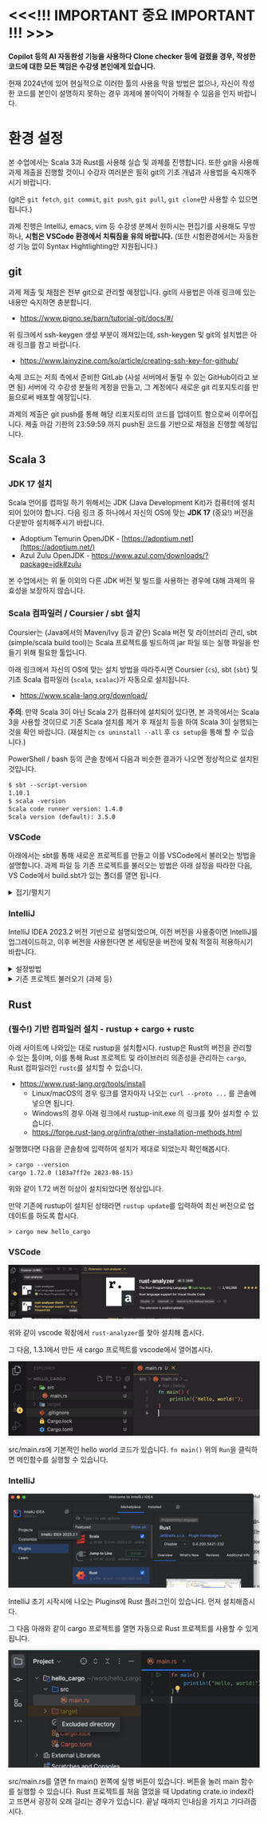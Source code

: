 # **<<<!!! IMPORTANT 중요 IMPORTANT !!! >>>**

**Copilot 등의 AI 자동완성 기능을 사용하다 Clone checker 등에 걸렸을 경우, 작성한 코드에 대한 모든 책임은 수강생 본인에게 있습니다.** 

현재 2024년에 있어 현실적으로 이러한 툴의 사용을 막을 방법은 없으나, 자신이 작성한 코드를 본인이 설명하지 못하는 경우 과제에 불이익이 가해질 수 있음을 인지 바랍니다.

# 환경 설정
본 수업에서는 Scala 3과 Rust를 사용해 실습 및 과제를 진행합니다. 또한 git을 사용해 과제 제출을 진행할 것이니 수강자 여러분은 필히 git의 기초 개념과 사용법을 숙지해주시기 바랍니다. 

(git은 `git fetch`, `git commit`, `git push`, `git pull`, `git clone`만 사용할 수 있으면 됩니다.)

과제 진행은 IntelliJ, emacs, vim 등 수강생 분께서 원하시는 편집기를 사용해도 무방하나, **시험은 VSCode 환경에서 치뤄짐을 유의 바랍니다.** (또한 시험환경에서는 자동완성 기능 없이 Syntax Hightlighting만 지원됩니다.)

## git
과제 제출 및 채점은 전부 git으로 관리할 예정입니다. git의 사용법은 아래 링크에 있는 내용만 숙지하면 충분합니다. 

- https://www.pigno.se/barn/tutorial-git/docs/#/

위 링크에서 ssh-keygen 생성 부분이 깨져있는데, ssh-keygen 및 git의 설치법은 아래 링크를 참고 바랍니다.

- https://www.lainyzine.com/ko/article/creating-ssh-key-for-github/

숙제 코드는 저희 측에서 준비한 GitLab (사설 서버에서 돌릴 수 있는 GitHub이라고 보면 됨) 서버에 각 수강생 분들의 계정을 만들고, 그 계정에다 새로운 git 리포지토리를 만듦으로써 배포할 예정입니다. 

과제의 제출은 git push를 통해 해당 리포지토리의 코드를 업데이트 함으로써 이루어집니다. 제출 마감 기한의 23:59:59 까지 push된 코드를 기반으로 채점을 진행할 예정입니다.

## Scala 3

### JDK 17 설치
Scala 언어를 컴파일 하기 위해서는 JDK (Java Development Kit)가 컴퓨터에 설치되어 있어야 합니다. 다음 링크 중 하나에서 자신의 OS에 맞는 **JDK 17** (중요!) 버전을 다운받아 설치해주시기 바랍니다. 

- Adoptium Temurin OpenJDK - [https://adoptium.net](https://adoptium.net/)
- Azul Zulu OpenJDK - https://www.azul.com/downloads/?package=jdk#zulu

본 수업에서는 위 둘 이외의 다른 JDK 버전 및 빌드를 사용하는 경우에 대해 과제의 유효성을 보장하지 않습니다.

### Scala 컴파일러 / Coursier / sbt 설치

Coursier는 (Java에서의 Maven/Ivy 등과 같은) Scala 버전 및 라이브러리 관리, sbt (simple/scala build tool)는 Scala 프로젝트를 빌드하여 jar 파일 또는 실행 파일을 만들기 위해 필요한 툴입니다. 

아래 링크에서 자신의 OS에 맞는 설치 방법을 따라주시면 Coursier (`cs`), sbt (`sbt`) 및 기초 Scala 컴파일러 (`scala`, `scalac`)가 자동으로 설치됩니다.

- https://www.scala-lang.org/download/

**주의**: 만약 Scala 3이 아닌 Scala 2가 컴퓨터에 설치되어 있다면, 본 과목에서는 Scala 3을 사용할 것이므로 기존 Scala 설치를 제거 후 재설치 등을 하여 Scala 3이 실행되는 것을 확인 바랍니다. (재설치는 `cs uninstall --all` 후 `cs setup`을 통해 할 수 있습니다.)

PowerShell / bash 등의 콘솔 창에서 다음과 비슷한 결과가 나오면 정상적으로 설치된 것입니다.
```
$ sbt --script-version
1.10.1
$ scala -version
Scala code runner version: 1.4.0
Scala version (default): 3.5.0
```

### VSCode
아래에서는 sbt를 통해 새로운 프로젝트를 만들고 이를 VSCode에서 불러오는 방법을 설명합니다. 과제 파일 등 기존 프로젝트를 불러오는 방법은 아래 설정을 따라한 다음, VS Code에서 build.sbt가 있는 폴더를 열면 됩니다.

<details>
<summary>접기/펼치기</summary>

#### 0. VSCode 설치

아래 링크에서 OS 설정에 맞는 VS Code를 다운받아 설치해주시기 바랍니다.

[https://code.visualstudio.com](https://code.visualstudio.com/)

#### 1. Metals 설정

![](./scala%20vscode%201.png)

Metals는 VSCode에서 Scala 개발환경을 관리하는 확장기능입니다. 왼쪽의 확장기능 (사각형 4개) 버튼을 누른 다음, 상단 창에서 metals를 검색하여 Scala (Metals)를 설치해주시기 바랍니다.


#### 2. 테스트 프로젝트 작성

![](./scala%20vscode%202.png)

VSCode 터미널에 아래 명령어를 입력하여 새로운 프로젝트를 작성해봅시다.
```
sbt new scala/scala3.g8
```
Scala 프로젝트의 이름 (name)을 작성하라는 창이 나올텐데, 적당히 아무 이름을 적어넣읍시다. (그림에선 pp202302)

#### 3. 프로젝트 열기

![](./scala%20vscode%203.png)

VSCode의 파일 탭을 누른 다음 Open Folder…를 선택 후 방금 만들어진 폴더를 선택합니다. (그림은 MacOS 지만 Windows도 비슷합니다.)

만들어진 폴더는 `sbt new` 를 실행한 후 가장 마지막에 뜬 `Template applied in (...)` 의 (…) 에 써져 있는 경로에 있습니다.

![](./scala%20vscode%204.png)

위와 같이 우하단에 New sbt workspace detected 라는 안내문이 뜨는 경우, Import build 를 선택해주시기 바랍니다.

#### 4. 코드 실행

![](./scala%20vscode%205.png)

위 절차를 마무리 했다면 왼쪽 패널에서 Explorer 창 (종이 2장 겹쳐진 아이콘) 을 연 후, `src/main/scala/Main.scala` 파일을 열어봅시다.

위와 같은 파일이 기본으로 들어있을 텐데, `@main def hello` 함수 위에 `run | debug` 라는 아이콘이 생겨있을 것입니다. 

`run` 을 누르면 `hello` 함수를 실행할 수 있습니다. 아래와 같은 창이 나올 것입니다.

![](./scala%20vscode%206.png)

#### 5. 테스트 코드 실행

![](./scala%20vscode%207.png)

src/test/scala/MySuite.scala 파일이 기본적으로 작성되어 있을 것입니다. 해당 파일을 클릭 후 열린 파일의 class 또는 test 함수 왼쪽에 있는 노란색 화살표 (그림에선 이미 한 번 실행해서 초록색으로 바뀌어져 있음)을 누르면 테스트를 실행할 수 있습니다.

![](./scala%20vscode%208.png)

테스트 기능에 대한 자세한 내용은 아래 링크를 참고 바랍니다.

https://scalameta.org/munit/docs/getting-started.html

</details>

### IntelliJ

IntelliJ IDEA 2023.2 버전 기반으로 설명되었으며, 이전 버전을 사용중이면 IntelliJ를 업그레이드하고, 이후 버전을 사용한다면 본 세팅문을 버전에 맞춰 적절히 적용하시기 바랍니다.

<details>
<summary>설정방법</summary>

#### 0. IntelliJ 설치
다음 링크에서 최신 IntelliJ IDEA **Community** 버전을 다운받을 수 있습니다.

[https://www.jetbrains.com/idea/download/](https://www.jetbrains.com/ko-kr/idea/download/?section=mac)

#### 1. Scala Plugin 설치
![](./scala%20intellij%2001.jpg)

IntelliJ를 처음 켜고 나오는 화면에서 좌측의 Plugins에 들어갑니다.

![](./scala%20intellij%2002.jpg)

Scala와 Rust 플러그인을 찾아 설치 후 IntelliJ를 재부팅합니다.

#### 2. 새 프로젝트 생성 및 설정

![](./scala%20intellij%2003.png)

IntelliJ 실행시 나오는 화면 상단의 New Project 버튼을 눌러 새로운 프로젝트를 작성해봅시다. 

![](./scala%20intellij%2004.png)

다음 칸들을 설정합니다.

- Name: 적절한 아무 폴더 이름
- Location: 폴더를 둘 위치
- Langugage: **Scala** 선택
- Build System: **sbt** 선택
- JDK: 적절한 JDK 선택. 만약 붉은색으로 JDK가 없다고 나오면 아래의 3.1을 참고하여 JDK를 설정합시다.
- sbt: 1.9 이상의 최신 버전 선택
- Scala: **3.3.0 선택 (중요!)**

다 했으면 우하단의 Create를 누릅니다.

#### 3. JDK 설정

![](./scala%20intellij%2005.png)

Scala는 Java 기반의 언어기 때문에 JDK (Java Development Kit)를 깔아야 프로그래밍을 진행할 수 있습니다.

다음처럼 **\<No SDK\>** 가 떠있는 경우 IntelliJ가 JDK를 스스로 깔거나, 사용자가 수동으로 JDK를 설치한 다음 JDK가 있는 폴더의 경로를 지정해주어야 합니다.

본 수업에서 **JDK 버전은 Java 17을 사용하며, Azul Zulu 또는 Eclipse Temurin을 권장합니다.**

**설정 방법**

1. **Add SDK > JDK…** 를 눌러 기존에 PC에 깔린 JDK를 설정할 수 있습니다.
2. IntelliJ가 알아서 설치하게 하고 싶은 경우 Add SDK > Download JDK… 를 선택한 후, 다음과 같이 **버전 17**, 벤더로 **Azul Zulu**를 설정한 후 다운로드를 진행합니다.

    a. MacOS의 경우, CPU로 Apple Silicon (M1, M2 등)을 사용 중이라면 aarch64 버전을 선택하면 됩니다.

![](./scala%20intellij%2006.png)

#### 4. 프로그램 작성

![](./scala%20intellij%2007.png)

좌상단의 드롭다운 리스트에서 Project를 선택하면 프로젝트 폴더의 구조를 볼 수 있습니다. 기본적으로 src/main/scala 폴더에 프로그램을 작성하면 됩니다.

![](./scala%20intellij%2008.png)

src/main/scala 폴더에서 우측 키를 눌러 New > Scala Class/File을 클릭합니다. 파일 제목은 Main.scala로 설정해봅시다.

![](./scala%20intellij%2009.png)

다음과 같은 팝업이 나올텐데, 아무 거나 클릭하고 이름으론 Main을 넣은 뒤 엔터 키를 쳐봅시다. 어차피 안의 내용은 전부 삭제할 것입니다.

![](./scala%20intellij%2010.png)

기존 코드를 지우고 다음과 같이 프로그램을 작성해봅시다.

![](./scala%20intellij%2011.png)

@main def hello() 왼쪽에 초록색 재생 버튼이 있습니다. 클릭한 다음 나오는 Run ‘hello’를 누르면 화면 실행 결과가 표시됩니다.

</details>


<details>
<summary>기존 프로젝트 불러오기 (과제 등)</summary>

이 패널에서는 위 VSCode로 작성한 프로젝트를 불러와 보겠습니다. 

#### 1. 프로젝트 열기

![](./scala%20intellij%2021.png)

IntelliJ를 새로 실행하고 왼쪽의 Projects 패널을 연 다음, 우상단의 Open 버튼을 누릅니다.

![](./scala%20intellij%2022.png)

기존의 Scala 프로젝트 폴더 (build.sbt 파일이 있는 폴더)를 찾아서 열어봅시다.

![](./scala%20intellij%2023.png)

`build.sbt` 파일이 있다면 이런 창이 뜰 수 있는데, sbt project를 선택한 후 OK를 누릅시다.

#### 2. 파일 실행

![](./scala%20intellij%2024.png)

과제 프로젝트 등에는 src 폴더 아래에 main과 test 폴더가 있을 것입니다. 각각의 폴더에 있는 Scala 파일을 열면 코드 왼쪽에 초록색 실행 버튼이 있는데, 버튼을 누르면 함수의 실행 결과를 볼 수 있습니다.

</details>


## Rust

### (필수!) 기반 컴파일러 설치 - rustup + cargo + rustc 

아래 사이트에 나와있는 대로 rustup을 설치합시다. rustup은 Rust의 버전을 관리할 수 있는 툴이며, 이를 통해 Rust 프로젝트 및 라이브러리 의존성을 관리하는 `cargo`, Rust 컴파일러인 `rustc`를 설치할 수 있습니다.

- https://www.rust-lang.org/tools/install
    - Linux/macOS의 경우 링크를 열자마자 나오는 `curl --proto ...` 를 콘솔에 넣으면 됩니다.
    - Windows의 경우 아래 링크에서 rustup-init.exe 의 링크를 찾아 설치할 수 있습니다.
    - https://forge.rust-lang.org/infra/other-installation-methods.html

실행했다면 다음을 콘솔창에 입력하여 설치가 제대로 되었는지 확인해봅시다.

```
> cargo --version
cargo 1.72.0 (103a7ff2e 2023-08-15)
```

위와 같이 1.72 버전 이상이 설치되었다면 정상입니다.

만약 기존에 rustup이 설치된 상태라면 `rustup update`를 입력하여 최신 버전으로 업데이트를 하도록 합시다.

```
> cargo new hello_cargo
```

### VSCode

![](./rust%20vscode%201.png)

위와 같이 vscode 확장에서 `rust-analyzer`를 찾아 설치해 줍시다.

그 다음, 1.3.1에서 만든 새 cargo 프로젝트를 vscode에서 열어봅시다.

![](./rust%20vscode%202.png)

src/main.rs에 기본적인 hello world 코드가 있습니다. `fn main()` 위의 `Run`을 클릭하면 메인함수를 실행할 수 있습니다.

### IntelliJ

![](./rust%20intellij%201.png)

IntelliJ 초기 시작시에 나오는 Plugins에 Rust 플러그인이 있습니다. 먼저 설치해줍시다.

그 다음 아래와 같이 cargo 프로젝트를 열면 자동으로 Rust 프로젝트를 사용할 수 있게 됩니다.

![](./rust%20intellij%202.png)

src/main.rs를 열면 fn main() 왼쪽에 실행 버튼이 있습니다. 버튼을 눌러 main 함수를 실행할 수 있습니다. Rust 프로젝트를 처음 열었을 때 Updating crate.io index라고 뜨면서 굉장히 오래 걸리는 경우가 있습니다. 끝날 때까지 인내심을 가지고 기다려줍시다.